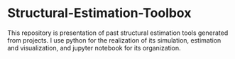 # Structural-Estimation-Toolbox
This repository is presentation of past structural estimation tools generated from projects. I use python for the realization of its simulation, estimation and visualization, and jupyter notebook for its organization. 
